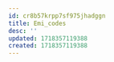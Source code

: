 ```yaml
---
id: cr8b57krpp7sf975jhadggn
title: Emi_codes
desc: ''
updated: 1718357119388
created: 1718357119388
---
```

